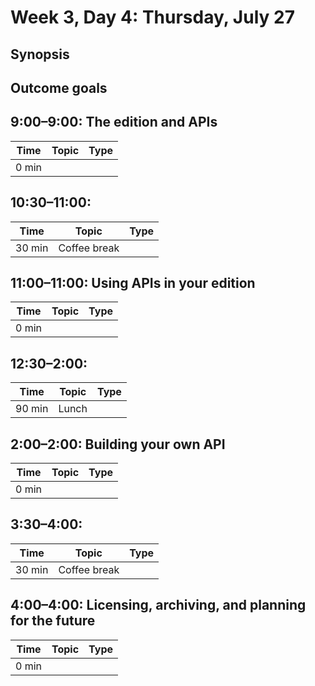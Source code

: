 # Week 3, Day 4: Thursday, July 27

## Synopsis



## Outcome goals

## 9:00–9:00: The edition and APIs

Time | Topic | Type
---- | ---- | ---- 
0 min |  | 

## 10:30–11:00: 

Time | Topic | Type
---- | ---- | ---- 
30 min | Coffee break | 

## 11:00–11:00: Using APIs in your edition

Time | Topic | Type
---- | ---- | ---- 
0 min |  | 

## 12:30–2:00: 

Time | Topic | Type
---- | ---- | ---- 
90 min | Lunch | 

## 2:00–2:00: Building your own API

Time | Topic | Type
---- | ---- | ---- 
0 min |  | 

## 3:30–4:00: 

Time | Topic | Type
---- | ---- | ---- 
30 min | Coffee break | 

## 4:00–4:00: Licensing, archiving, and planning for the future

Time | Topic | Type
---- | ---- | ---- 
0 min |  | 

